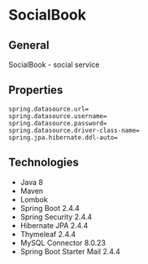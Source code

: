 # SocialBook
## General
SocialBook - social service

## Properties
```
spring.datasource.url=
spring.datasource.username=
spring.datasource.password=
spring.datasource.driver-class-name=
spring.jpa.hibernate.ddl-auto=
```

## Technologies
<ul>
  <li>Java 8</li>
  <li>Maven</li>
  <li>Lombok</li>
  <li>Spring Boot 2.4.4</li>
  <li>Spring Security 2.4.4</li>
  <li>Hibernate JPA 2.4.4</li>
  <li>Thymeleaf 2.4.4</li>
  <li>MySQL Connector 8.0.23</li>
  <li>Spring Boot Starter Mail 2.4.4</li>
</ul>
